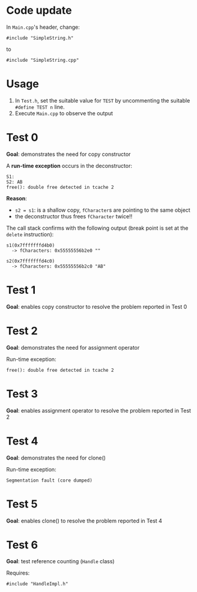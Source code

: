 # Code update
In `Main.cpp`'s header, change:
```
#include "SimpleString.h"
```
to 
```
#include "SimpleString.cpp"
``` 

# Usage
1. In `Test.h`, set the suitable value for `TEST` by uncommenting the suitable `#define TEST n` line.
2. Execute `Main.cpp` to observe the output
  
# Test 0
**Goal**: demonstrates the need for copy constructor

A **run-time exception** occurs in the deconstructor:

```
S1: 
S2: AB
free(): double free detected in tcache 2
```

**Reason**: 
- `s2 = s1`: is a shallow copy, `fCharacter`s are pointing to the same object
- the deconstructor thus frees `fCharacter` twice!!

The call stack confirms with the following output (break point is set at the `delete` instruction):
```
s1(0x7fffffffd4b0)
  -> fCharacters: 0x55555556b2e0 ""

s2(0x7fffffffd4c0)
  -> fCharacters: 0x55555556b2c0 "AB"
```

# Test 1
**Goal**: enables copy constructor to resolve the problem reported in Test 0

# Test 2
**Goal**: demonstrates the need for assignment operator

Run-time exception:
```
free(): double free detected in tcache 2
```

# Test 3
**Goal**: enables assignment operator to resolve the problem reported in Test 2

# Test 4
**Goal**: demonstrates the need for clone()

Run-time exception: 

```
Segmentation fault (core dumped)
```

# Test 5
**Goal**: enables clone() to resolve the problem reported in Test 4

# Test 6
**Goal**: test reference counting (`Handle` class)

Requires:

```
#include "HandleImpl.h"
```